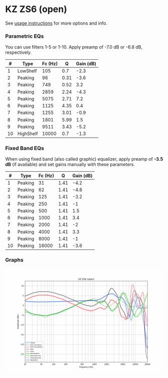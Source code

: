 # KZ ZS6 (open)
See [usage instructions](https://github.com/jaakkopasanen/AutoEq#usage) for more options and info.

### Parametric EQs
You can use filters 1-5 or 1-10. Apply preamp of -7.0 dB or -6.8 dB, respectively.

|   # | Type      |   Fc (Hz) |    Q |   Gain (dB) |
|-----|-----------|-----------|------|-------------|
|   1 | LowShelf  |       105 | 0.7  |        -2.3 |
|   2 | Peaking   |        96 | 0.31 |        -3.6 |
|   3 | Peaking   |       749 | 0.52 |         3.2 |
|   4 | Peaking   |      2859 | 2.24 |        -4.3 |
|   5 | Peaking   |      5075 | 2.71 |         7.2 |
|   6 | Peaking   |      1125 | 4.35 |         0.4 |
|   7 | Peaking   |      1255 | 3.01 |        -0.9 |
|   8 | Peaking   |      1801 | 5.99 |         1.5 |
|   9 | Peaking   |      9511 | 3.43 |        -5.2 |
|  10 | HighShelf |     10000 | 0.7  |        -1.3 |

### Fixed Band EQs
When using fixed band (also called graphic) equalizer, apply preamp of **-3.5 dB** (if available) and set gains manually with these parameters.

|   # | Type    |   Fc (Hz) |    Q |   Gain (dB) |
|-----|---------|-----------|------|-------------|
|   1 | Peaking |        31 | 1.41 |        -4.2 |
|   2 | Peaking |        62 | 1.41 |        -4.8 |
|   3 | Peaking |       125 | 1.41 |        -3.2 |
|   4 | Peaking |       250 | 1.41 |        -1   |
|   5 | Peaking |       500 | 1.41 |         1.5 |
|   6 | Peaking |      1000 | 1.41 |         3.4 |
|   7 | Peaking |      2000 | 1.41 |        -2   |
|   8 | Peaking |      4000 | 1.41 |         3.3 |
|   9 | Peaking |      8000 | 1.41 |        -1   |
|  10 | Peaking |     16000 | 1.41 |        -3.6 |

### Graphs
![](./KZ%20ZS6%20(open).png)
